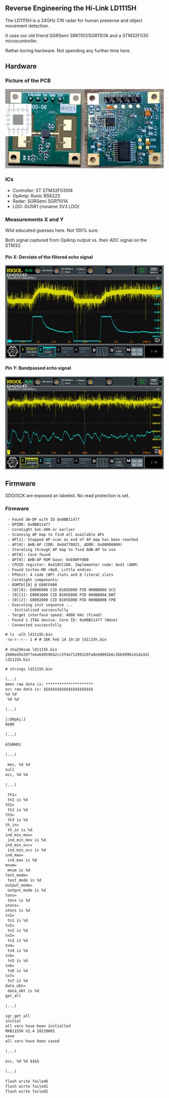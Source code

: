 
## Reverse Engineering the Hi-Link LD1115H

The LD1115H is a 24GHz CW radar for human presense and object movement detection. 

It uses our old friend SGRSemi SRK1101/SGR1101A and a STM32F030 microcontroller.

Rather boring hardware. Not spending any further time here.

## Hardware

### Picture of the PCB

![image info](./docs/ld1115h_pcb.jpeg)

### ICs

- Controller: ST STM32F030f4
- OpAmp: Runic RS622S
- Radar: SGRSemi SGR1101A
- LDO: GU5R1 (noname 3V3 LDO)


### Measurements X and Y

Wild educated guesses here. Not 100% sure.

Both signal captured from OpAmp output vs. their ADC signal on the STM32.

#### Pin X: Derviate of the filtered  echo  signal

![image info](./docs/ld1115h_signal_x.png)


#### Pin Y: Bandpassed echo signal

![image info](./docs/ld1115h_signal_y.png)

## Firmware

SDO/SCK are exposed an labeled. No read protection is set.

### Firmware

```
 - Found SW-DP with ID 0x0BB11477
 - DPIDR: 0x0BB11477
 - CoreSight SoC-400 or earlier
 - Scanning AP map to find all available APs
 - AP[1]: Stopped AP scan as end of AP map has been reached
 - AP[0]: AHB-AP (IDR: 0x04770021, ADDR: 0x00000000)
 - Iterating through AP map to find AHB-AP to use
 - AP[0]: Core found
 - AP[0]: AHB-AP ROM base: 0xE00FF000
 - CPUID register: 0x410CC200. Implementer code: 0x41 (ARM)
 - Found Cortex-M0 r0p0, Little endian.
 - FPUnit: 4 code (BP) slots and 0 literal slots
 - CoreSight components:
 - ROMTbl[0] @ E00FF000
 - [0][0]: E000E000 CID B105E00D PID 000BB008 SCS
 - [0][1]: E0001000 CID B105E00D PID 000BB00A DWT
 - [0][2]: E0002000 CID B105E00D PID 000BB00B FPB
 - Executing init sequence ...
  - Initialized successfully
 - Target interface speed: 4000 kHz (Fixed)
 - Found 1 JTAG device. Core ID: 0x0BB11477 (None)
 - Connected successfully
```

```
# ls -alh ld1115h.bin 
-rw-r--r-- 1 # # 16K Feb 14 19:18 ld1115h.bin

# sha256sum ld1115h.bin 
2b00ed5e20f7e4a64959642cc5f4a712991297a8e9d092b6c3bb9996141da3d1  ld1115h.bin
```

```
# strings ld1115h.bin

(...)
Amov raw data is: *********************
occ raw data is: $$$$$$$$$$$$$$$$$$$$$$
%d %d
 %d %d

(...)

j:O9pAj:J
Ak8K

(...)

Al6NH01

(...)

 mov, %d %d
null
occ, %d %d

(...)

 th1=
 th1 is %d
th2=
 th2 is %d
th3=
 th3 is %d
th_in=
 th_in is %d
ind_min_mov=
 ind_min_mov is %d
ind_min_occ=
 ind_min_occ is %d
ind_max=
 ind_max is %d
mnum=
 mnum is %d
test_mode=
 test_mode is %d
output_mode=
 output_mode is %d
tons=
 tons is %d
utons=
utons is %d
tn1=
 tn1 is %d
tn2=
 tn2 is %d
tn3=
 tn3 is %d
tn4=
 tn4 is %d
tn5=
 tn5 is %d
tn6=
 tn6 is %d
tn7=
 tn7 is %d
data_obt=
 data_obt is %d
get_all

(...)

sgr_get_all
initial
all vars have been initialled
RKB1155H V2.4 20220801
save
all vars have been saved

(...)

occ, %d %d $$$$

(...)

flash write failed6
flash wirte failed1
flash wirte failed2
```